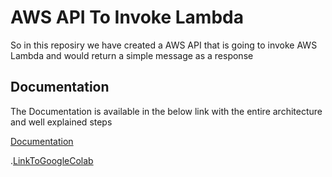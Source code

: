 # AWS API To Invoke Lambda

So in this reposiry we have created a AWS API that is going to invoke AWS Lambda and would return a simple message as a response


## Documentation
The Documentation is available in the below link with the entire architecture and well explained steps

[Documentation](https://docs.google.com/presentation/d/1Db0tORwn-F1fI3q5cBMZjOhvAOun7oDH/edit?usp=drive_web&ouid=103931763605661162462&rtpof=true)

.[LinkToGoogleColab](https://colab.research.google.com/drive/16tNvHicDzBCHReeqRFacBpww3s74-12M#scrollTo=Vqi2b-hwn-1T)

